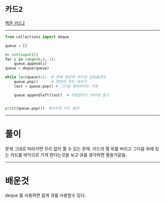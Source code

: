 # `카드2`
[백준 카드2](https://www.acmicpc.net/problem/2164)

---

```python
from collections import deque

queue = []

n= int(input())
for i in range(n,0,-1):  
    queue.append(i)
queue = deque(queue)

while len(queue)>1:  # 큐에 한장의 카드만 남았을경우
    queue.pop()      # 맨위의 카드 버리기
    last = queue.pop() # 그다음 맨위의카드 지정

    queue.appendleft(last)  # 지정한카드 바닥에 깔기


print(queue.pop())  #마지막 카드 출력
```
---
# 풀이

문제 그대로 따라가면 무리 없이 풀 수 있는 문제.
카드의 젤 위를 버리고 그다음 위에 있는 카드를 바닥으로 가게 한다는것을 보고 큐를 생각하면 좋을거같음.

---

# 배운것
deque 를 사용하면 쉽게 큐를 사용할수 있다.

